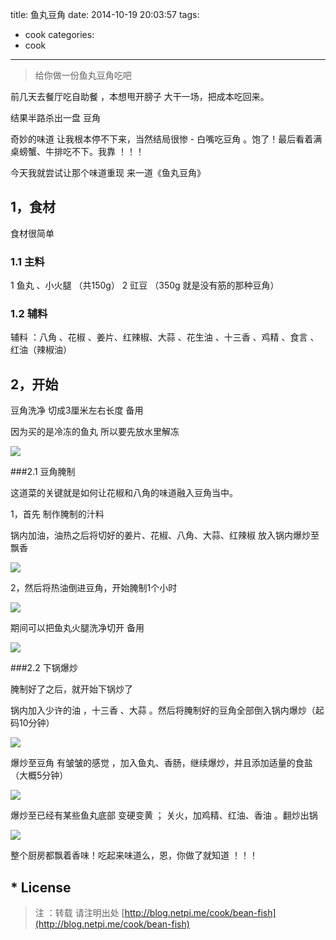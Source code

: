 title: 鱼丸豆角
date: 2014-10-19 20:03:57
tags:
- cook
categories:
- cook
---
<blockquote class="blockquote-center">
给你做一份鱼丸豆角吃吧
</blockquote>
<!--more-->
前几天去餐厅吃自助餐 ，本想甩开膀子 大干一场，把成本吃回来。

结果半路杀出一盘 豆角

奇妙的味道 让我根本停不下来，当然结局很惨 - 白嘴吃豆角 。饱了！最后看着满桌螃蟹、牛排吃不下。我靠 ！！！

今天我就尝试让那个味道重现 来一道《鱼丸豆角》



## 1，食材
食材很简单
### 1.1 主料
1 鱼丸 、小火腿 （共150g）
2 豇豆 （350g 就是没有筋的那种豆角）
### 1.2 辅料
辅料 ：八角 、花椒 、姜片、红辣椒、大蒜 、花生油 、十三香 、鸡精 、食言 、红油（辣椒油）

## 2，开始
豆角洗净 切成3厘米左右长度 备用

因为买的是冷冻的鱼丸 所以要先放水里解冻

![](http://bnetpi.qiniudn.com/cook/bean-fish/1.jpg)

###2.1 豆角腌制

这道菜的关键就是如何让花椒和八角的味道融入豆角当中。

1，首先 制作腌制的汁料

锅内加油，油热之后将切好的姜片、花椒、八角、大蒜、红辣椒 放入锅内爆炒至 飘香

![](http://bnetpi.qiniudn.com/cook/bean-fish/2.jpg)

2，然后将热油倒进豆角，开始腌制1个小时

![](http://bnetpi.qiniudn.com/cook/bean-fish/3.jpg)

期间可以把鱼丸火腿洗净切开 备用

![](http://bnetpi.qiniudn.com/cook/bean-fish/4.jpg)

###2.2 下锅爆炒

腌制好了之后，就开始下锅炒了

锅内加入少许的油 ，十三香 、大蒜 。然后将腌制好的豆角全部倒入锅内爆炒（起码10分钟）

![](http://bnetpi.qiniudn.com/cook/bean-fish/5.jpg)

爆炒至豆角 有皱皱的感觉 ，加入鱼丸、香肠，继续爆炒，并且添加适量的食盐（大概5分钟）

![](http://bnetpi.qiniudn.com/cook/bean-fish/6.jpg)

爆炒至已经有某些鱼丸底部 变硬变黄 ； 关火，加鸡精、红油、香油 。翻炒出锅

![](http://bnetpi.qiniudn.com/cook/bean-fish/7.jpg)


整个厨房都飘着香味！吃起来味道么，恩，你做了就知道 ！！！

## * License

> 注 ：转载 请注明出处 [http://blog.netpi.me/cook/bean-fish](http://blog.netpi.me/cook/bean-fish)

